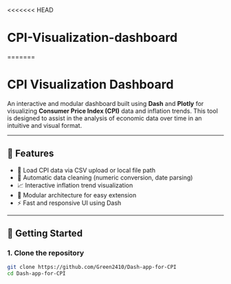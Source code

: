 <<<<<<< HEAD
# CPI-Visualization-dashboard
=======
# CPI Visualization Dashboard

An interactive and modular dashboard built using **Dash** and **Plotly** for visualizing **Consumer Price Index (CPI)** data and inflation trends. This tool is designed to assist in the analysis of economic data over time in an intuitive and visual format.

---

## 📌 Features

- 📂 Load CPI data via CSV upload or local file path
- 🔄 Automatic data cleaning (numeric conversion, date parsing)
- 📈 Interactive inflation trend visualization
- 🧱 Modular architecture for easy extension
- ⚡ Fast and responsive UI using Dash

---

## 🚀 Getting Started

### 1. Clone the repository

```bash
git clone https://github.com/Green2410/Dash-app-for-CPI
cd Dash-app-for-CPI